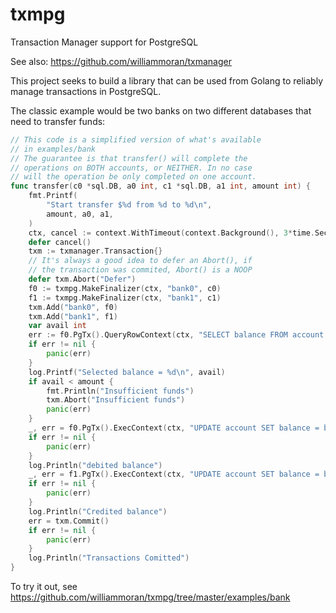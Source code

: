 # txmpg
Transaction Manager support for PostgreSQL

See also: https://github.com/williammoran/txmanager

This project seeks to build a library that can be used from Golang to reliably manage transactions in PostgreSQL.

The classic example would be two banks on two different
databases that need to transfer funds:
```go
// This code is a simplified version of what's available
// in examples/bank
// The guarantee is that transfer() will complete the
// operations on BOTH accounts, or NEITHER. In no case
// will the operation be only completed on one account.
func transfer(c0 *sql.DB, a0 int, c1 *sql.DB, a1 int, amount int) {
    fmt.Printf(
        "Start transfer $%d from %d to %d\n",
        amount, a0, a1,
    )
    ctx, cancel := context.WithTimeout(context.Background(), 3*time.Second)
    defer cancel()
    txm := txmanager.Transaction{}
    // It's always a good idea to defer an Abort(), if
    // the transaction was commited, Abort() is a NOOP
    defer txm.Abort("Defer")
    f0 := txmpg.MakeFinalizer(ctx, "bank0", c0)
    f1 := txmpg.MakeFinalizer(ctx, "bank1", c1)
    txm.Add("bank0", f0)
    txm.Add("bank1", f1)
    var avail int
    err := f0.PgTx().QueryRowContext(ctx, "SELECT balance FROM account WHERE id = $1 FOR UPDATE", a0).Scan(&avail)
    if err != nil {
        panic(err)
    }
    log.Printf("Selected balance = %d\n", avail)
    if avail < amount {
        fmt.Println("Insufficient funds")
        txm.Abort("Insufficient funds")
        panic(err)
    }
    _, err = f0.PgTx().ExecContext(ctx, "UPDATE account SET balance = balance - $1 WHERE id = $2", amount, a0)
    if err != nil {
        panic(err)
    }
    log.Println("debited balance")
    _, err = f1.PgTx().ExecContext(ctx, "UPDATE account SET balance = balance + $1 WHERE id = $2", amount, a1)
    if err != nil {
        panic(err)
    }
    log.Println("Credited balance")
    err = txm.Commit()
    if err != nil {
        panic(err)
    }
    log.Println("Transactions Comitted")
}
```

To try it out, see https://github.com/williammoran/txmpg/tree/master/examples/bank
